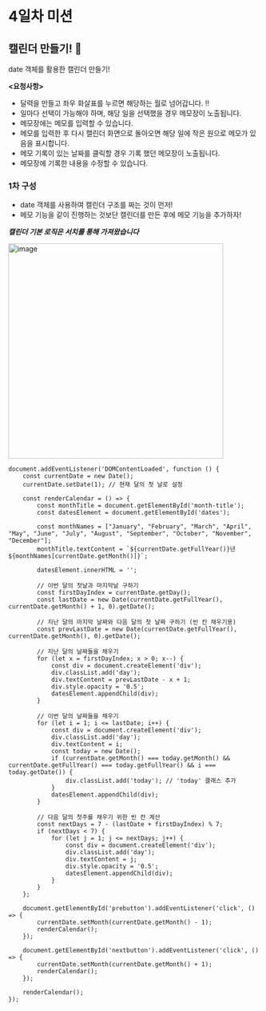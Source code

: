 # 4일차 미션
## 캘린더 만들기! 📅

date 객체를 활용한 캘린더 만들기!

**<요청사항>**
- 달력을 만들고 좌우 화살표를 누르면 해당하는 월로 넘어갑니다. !!
- 일마다 선택이 가능해야 하며, 해당 일을 선택했을 경우 메모장이 노출됩니다.
- 메모장에는 메모를 입력할 수 있습니다.
- 메모를 입력한 후 다시 캘린더 화면으로 돌아오면 해당 일에 작은 원으로 메모가 있음을 표시합니다.
- 메모 기록이 있는 날짜를 클릭할 경우 기록 했던 메모장이 노출됩니다.
- 메모장에 기록한 내용을 수정할 수 있습니다.

### 1차 구성
- date 객체를 사용하여 캘린더 구조를 짜는 것이 먼저!
- 메모 기능을 같이 진행하는 것보단 캘린더를 만든 후에 메모 기능을 추가하자!

***캘린더 기본 로직은 서치를 통해 가져왔습니다***  

<img width="430" alt="image" src="https://github.com/jxharin/frontend-challenge-project/assets/126852968/2de453cc-d790-48b8-ade1-0ef8e0f07642">  

```
document.addEventListener('DOMContentLoaded', function () {
    const currentDate = new Date();
    currentDate.setDate(1); // 현재 달의 첫 날로 설정

    const renderCalendar = () => {
        const monthTitle = document.getElementById('month-title');
        const datesElement = document.getElementById('dates');

        const monthNames = ["January", "February", "March", "April", "May", "June", "July", "August", "September", "October", "November", "December"];
        monthTitle.textContent = `${currentDate.getFullYear()}년 ${monthNames[currentDate.getMonth()]}`;

        datesElement.innerHTML = '';

        // 이번 달의 첫날과 마지막날 구하기
        const firstDayIndex = currentDate.getDay();
        const lastDate = new Date(currentDate.getFullYear(), currentDate.getMonth() + 1, 0).getDate();

        // 지난 달의 마지막 날짜와 다음 달의 첫 날짜 구하기 (빈 칸 채우기용)
        const prevLastDate = new Date(currentDate.getFullYear(), currentDate.getMonth(), 0).getDate();

        // 지난 달의 날짜들을 채우기
        for (let x = firstDayIndex; x > 0; x--) {
            const div = document.createElement('div');
            div.classList.add('day');
            div.textContent = prevLastDate - x + 1;
            div.style.opacity = '0.5';
            datesElement.appendChild(div);
        }

        // 이번 달의 날짜들을 채우기
        for (let i = 1; i <= lastDate; i++) {
            const div = document.createElement('div');
            div.classList.add('day');
            div.textContent = i;
            const today = new Date();
            if (currentDate.getMonth() === today.getMonth() && currentDate.getFullYear() === today.getFullYear() && i === today.getDate()) {
                div.classList.add('today'); // 'today' 클래스 추가
            }
            datesElement.appendChild(div);
        }

        // 다음 달의 첫주를 채우기 위한 빈 칸 계산
        const nextDays = 7 - (lastDate + firstDayIndex) % 7;
        if (nextDays < 7) {
            for (let j = 1; j <= nextDays; j++) {
                const div = document.createElement('div');
                div.classList.add('day');
                div.textContent = j;
                div.style.opacity = '0.5';
                datesElement.appendChild(div);
            }
        }
    };

    document.getElementById('prebutton').addEventListener('click', () => {
        currentDate.setMonth(currentDate.getMonth() - 1);
        renderCalendar();
    });

    document.getElementById('nextbutton').addEventListener('click', () => {
        currentDate.setMonth(currentDate.getMonth() + 1);
        renderCalendar();
    });

    renderCalendar(); 
});

```

